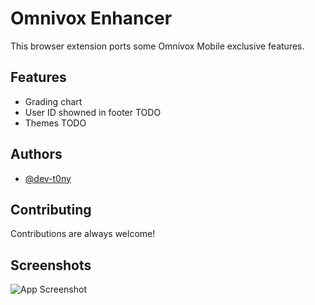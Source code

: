# Omnivox Enhancer

This browser extension ports some Omnivox Mobile exclusive features.
## Features

- Grading chart 
- User ID showned in footer TODO
- Themes TODO



## Authors

- [@dev-t0ny](https://github.com/dev-t0ny)


## Contributing

Contributions are always welcome!




## Screenshots

![App Screenshot](https://github.com/dev-t0ny/omnivox-mobile-grades/assets/79669121/8e32a58d-2ffd-4b23-a3b0-41decb53cd53)
